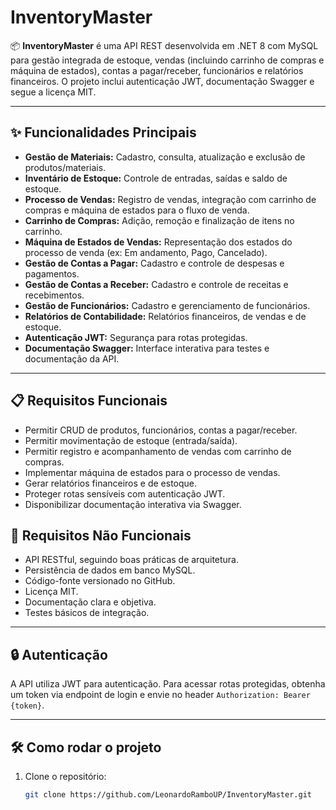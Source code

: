 # InventoryMaster

📦 **InventoryMaster** é uma API REST desenvolvida em .NET 8 com MySQL para gestão integrada de estoque, vendas (incluindo carrinho de compras e máquina de estados), contas a pagar/receber, funcionários e relatórios financeiros. O projeto inclui autenticação JWT, documentação Swagger e segue a licença MIT.

---

## ✨ Funcionalidades Principais

- **Gestão de Materiais:** Cadastro, consulta, atualização e exclusão de produtos/materiais.
- **Inventário de Estoque:** Controle de entradas, saídas e saldo de estoque.
- **Processo de Vendas:** Registro de vendas, integração com carrinho de compras e máquina de estados para o fluxo de venda.
- **Carrinho de Compras:** Adição, remoção e finalização de itens no carrinho.
- **Máquina de Estados de Vendas:** Representação dos estados do processo de venda (ex: Em andamento, Pago, Cancelado).
- **Gestão de Contas a Pagar:** Cadastro e controle de despesas e pagamentos.
- **Gestão de Contas a Receber:** Cadastro e controle de receitas e recebimentos.
- **Gestão de Funcionários:** Cadastro e gerenciamento de funcionários.
- **Relatórios de Contabilidade:** Relatórios financeiros, de vendas e de estoque.
- **Autenticação JWT:** Segurança para rotas protegidas.
- **Documentação Swagger:** Interface interativa para testes e documentação da API.

---

## 📋 Requisitos Funcionais

- Permitir CRUD de produtos, funcionários, contas a pagar/receber.
- Permitir movimentação de estoque (entrada/saída).
- Permitir registro e acompanhamento de vendas com carrinho de compras.
- Implementar máquina de estados para o processo de vendas.
- Gerar relatórios financeiros e de estoque.
- Proteger rotas sensíveis com autenticação JWT.
- Disponibilizar documentação interativa via Swagger.

## 🚫 Requisitos Não Funcionais

- API RESTful, seguindo boas práticas de arquitetura.
- Persistência de dados em banco MySQL.
- Código-fonte versionado no GitHub.
- Licença MIT.
- Documentação clara e objetiva.
- Testes básicos de integração.

---

## 🔒 Autenticação

A API utiliza JWT para autenticação. Para acessar rotas protegidas, obtenha um token via endpoint de login e envie no header `Authorization: Bearer {token}`.

---

## 🛠️ Como rodar o projeto

1. Clone o repositório:
   ```bash
   git clone https://github.com/LeonardoRamboUP/InventoryMaster.git
   ```
